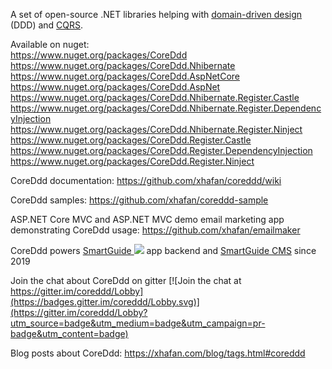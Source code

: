 A set of open-source .NET libraries helping with [domain-driven design](https://stackoverflow.com/questions/1222392/can-someone-explain-domain-driven-design-ddd-in-plain-english-please) (DDD) and [CQRS](https://martinfowler.com/bliki/CQRS.html).

Available on nuget:  
https://www.nuget.org/packages/CoreDdd  
https://www.nuget.org/packages/CoreDdd.Nhibernate  
https://www.nuget.org/packages/CoreDdd.AspNetCore  
https://www.nuget.org/packages/CoreDdd.AspNet  
https://www.nuget.org/packages/CoreDdd.Nhibernate.Register.Castle  
https://www.nuget.org/packages/CoreDdd.Nhibernate.Register.DependencyInjection  
https://www.nuget.org/packages/CoreDdd.Nhibernate.Register.Ninject  
https://www.nuget.org/packages/CoreDdd.Register.Castle  
https://www.nuget.org/packages/CoreDdd.Register.DependencyInjection  
https://www.nuget.org/packages/CoreDdd.Register.Ninject  

CoreDdd documentation: https://github.com/xhafan/coreddd/wiki  

CoreDdd samples: https://github.com/xhafan/coreddd-sample  

ASP.NET Core MVC and ASP.NET MVC demo email marketing app demonstrating CoreDdd usage: https://github.com/xhafan/emailmaker

CoreDdd powers [SmartGuide <img src="https://cms.smart-guide.org/favicon.ico">](https://smart-guide.org/) app backend and [SmartGuide CMS](https://cms.smart-guide.org/) since 2019

Join the chat about CoreDdd on gitter [![Join the chat at https://gitter.im/coreddd/Lobby](https://badges.gitter.im/coreddd/Lobby.svg)](https://gitter.im/coreddd/Lobby?utm_source=badge&utm_medium=badge&utm_campaign=pr-badge&utm_content=badge)

Blog posts about CoreDdd: https://xhafan.com/blog/tags.html#coreddd